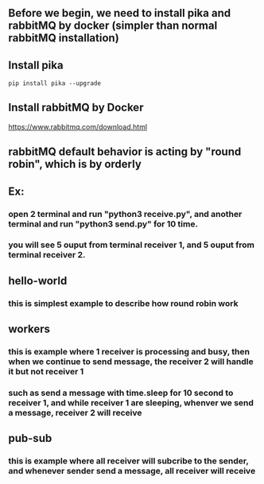 # 

## Before we begin, we need to install pika and rabbitMQ by docker (simpler than normal rabbitMQ installation)

## Install pika
`pip install pika --upgrade`

## Install rabbitMQ by Docker
https://www.rabbitmq.com/download.html

## rabbitMQ default behavior is acting by "round robin", which is by orderly
## Ex:
### open 2 terminal and run "python3 receive.py", and another terminal and run "python3 send.py" for 10 time.
### you will see 5 ouput from terminal receiver 1, and 5 ouput from terminal receiver 2.

## hello-world
### this is simplest example to describe how round robin work

## workers
### this is example where 1 receiver is processing and busy, then when we continue to send message, the receiver 2 will handle it but not receiver 1
### such as send a message with time.sleep for 10 second to receiver 1, and while receiver 1 are sleeping, whenver we send a message, receiver 2 will receive

## pub-sub
### this is example where all receiver will subcribe to the sender, and whenever sender send a message, all receiver will receive